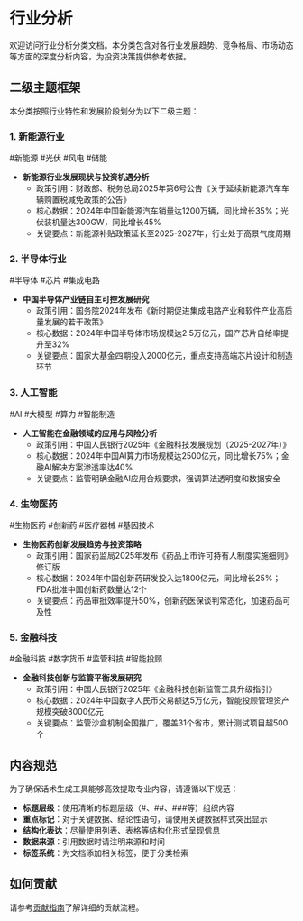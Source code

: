 # 行业分析

欢迎访问行业分析分类文档。本分类包含对各行业发展趋势、竞争格局、市场动态等方面的深度分析内容，为投资决策提供参考依据。

## 二级主题框架

本分类按照行业特性和发展阶段划分为以下二级主题：

### 1. 新能源行业
<span class="tag">#新能源 #光伏 #风电 #储能</span>
- **新能源行业发展现状与投资机遇分析**
  - 政策引用：财政部、税务总局2025年第6号公告《关于延续新能源汽车车辆购置税减免政策的公告》
  - 核心数据：2024年中国新能源汽车销量达1200万辆，同比增长35%；光伏装机量达300GW，同比增长45%
  - 关键要点：新能源补贴政策延长至2025-2027年，行业处于高景气度周期

### 2. 半导体行业
<span class="tag">#半导体 #芯片 #集成电路</span>
- **中国半导体产业链自主可控发展研究**
  - 政策引用：国务院2024年发布《新时期促进集成电路产业和软件产业高质量发展的若干政策》
  - 核心数据：2024年中国半导体市场规模达2.5万亿元，国产芯片自给率提升至32%
  - 关键要点：国家大基金四期投入2000亿元，重点支持高端芯片设计和制造环节

### 3. 人工智能
<span class="tag">#AI #大模型 #算力 #智能制造</span>
- **人工智能在金融领域的应用与风险分析**
  - 政策引用：中国人民银行2025年《金融科技发展规划（2025-2027年）》
  - 核心数据：2024年中国AI算力市场规模达2500亿元，同比增长75%；金融AI解决方案渗透率达40%
  - 关键要点：监管明确金融AI应用合规要求，强调算法透明度和数据安全

### 4. 生物医药
<span class="tag">#生物医药 #创新药 #医疗器械 #基因技术</span>
- **生物医药创新发展趋势与投资策略**
  - 政策引用：国家药监局2025年发布《药品上市许可持有人制度实施细则》修订版
  - 核心数据：2024年中国创新药研发投入达1800亿元，同比增长25%；FDA批准中国创新药数量达12个
  - 关键要点：药品审批效率提升50%，创新药医保谈判常态化，加速药品可及性

### 5. 金融科技
<span class="tag">#金融科技 #数字货币 #监管科技 #智能投顾</span>
- **金融科技创新与监管平衡发展研究**
  - 政策引用：中国人民银行2025年《金融科技创新监管工具升级指引》
  - 核心数据：2024年中国数字人民币交易额达5万亿元，智能投顾管理资产规模突破8000亿元
  - 关键要点：监管沙盒机制全国推广，覆盖31个省市，累计测试项目超500个

## 内容规范

为了确保话术生成工具能够高效提取专业内容，请遵循以下规范：

- **标题层级**：使用清晰的标题层级（#、##、###等）组织内容
- **重点标记**：对于关键数据、结论性语句，请使用<span class="data-number">关键数据</span>样式突出显示
- **结构化表达**：尽量使用列表、表格等结构化形式呈现信息
- **数据来源**：引用数据时请注明来源和时间
- **标签系统**：为文档添加相关标签，便于分类检索

## 如何贡献

请参考[贡献指南](../README.md#贡献指南)了解详细的贡献流程。